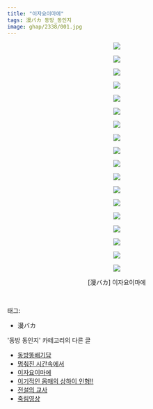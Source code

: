 ```yaml
---
title: "이자요이마에"
tags: 漫バカ 동방_동인지
image: ghap/2338/001.jpg
---
```

<div class="article">
<p style="text-align: center; clear: none; float: none;"><img src="{{ site.nasurl }}/ghap/2338/001.jpg"/></p>
<p style="text-align: center; clear: none; float: none;"><img src="{{ site.nasurl }}/ghap/2338/002.jpg"/></p>
<p style="text-align: center; clear: none; float: none;"><img src="{{ site.nasurl }}/ghap/2338/003.jpg"/></p>
<p style="text-align: center; clear: none; float: none;"><img src="{{ site.nasurl }}/ghap/2338/004.jpg"/></p>
<p style="text-align: center; clear: none; float: none;"><img src="{{ site.nasurl }}/ghap/2338/005.jpg"/></p>
<p style="text-align: center; clear: none; float: none;"><img src="{{ site.nasurl }}/ghap/2338/006.jpg"/></p>
<p style="text-align: center; clear: none; float: none;"><img src="{{ site.nasurl }}/ghap/2338/007.jpg"/></p>
<p style="text-align: center; clear: none; float: none;"><img src="{{ site.nasurl }}/ghap/2338/008.jpg"/></p>
<p style="text-align: center; clear: none; float: none;"><img src="{{ site.nasurl }}/ghap/2338/009.jpg"/></p>
<p style="text-align: center; clear: none; float: none;"><img src="{{ site.nasurl }}/ghap/2338/010.jpg"/></p>
<p style="text-align: center; clear: none; float: none;"><img src="{{ site.nasurl }}/ghap/2338/011.jpg"/></p>
<p style="text-align: center; clear: none; float: none;"><img src="{{ site.nasurl }}/ghap/2338/012.jpg"/></p>
<p style="text-align: center; clear: none; float: none;"><img src="{{ site.nasurl }}/ghap/2338/013.jpg"/></p>
<p style="text-align: center; clear: none; float: none;"><img src="{{ site.nasurl }}/ghap/2338/014.jpg"/></p>
<p style="text-align: center; clear: none; float: none;"><img src="{{ site.nasurl }}/ghap/2338/015.jpg"/></p>
<p style="text-align: center; clear: none; float: none;"><img src="{{ site.nasurl }}/ghap/2338/016.jpg"/></p>
<p style="text-align: center; clear: none; float: none;"><img src="{{ site.nasurl }}/ghap/2338/017.jpg"/></p>
<p style="text-align: center; clear: none; float: none;"><img src="{{ site.nasurl }}/ghap/2338/018.jpg"/></p>
<p style="text-align: center; clear: none; float: none;">[漫バカ] 이자요이마에</p>
<p><br/></p>
</div><div class="tagTrail">
<p>태그: </p>
<ul>
<li>漫バカ</li>
</ul>
</div><div class="another">
<p>'동방 동인지' 카테고리의 다른 글</p>
<ul>
<li><a href="/2016-09-25-ghap_2341">동방똥배기담</a></li>
<li><a href="/2016-09-25-ghap_2339">멈춰진 시간속에서</a></li>
<li><a href="/2016-09-25-ghap_2338">이자요이마에</a></li>
<li><a href="/2016-09-25-ghap_2337">이기적인 몸매의 상하이 인형!!</a></li>
<li><a href="/2016-09-25-ghap_2336">전설의 교사</a></li>
<li><a href="/2016-09-25-ghap_2335">죽림영상</a></li>
</ul>
</div><div class="cb_module cb_fluid">
<div class="cb_wrt cb_profile">
</div><!-- commentList close -->
</div>
